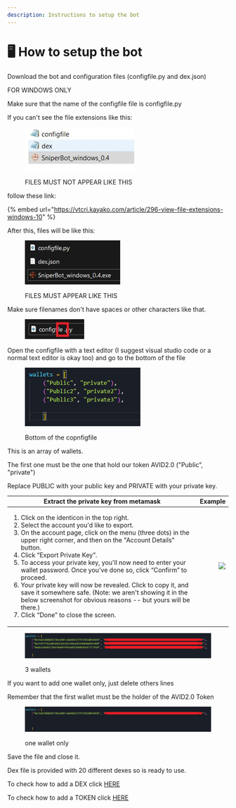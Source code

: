```yaml
---
description: Instructions to setup the bot
---
```


# 🖥 How to setup the bot

Download the bot and configuration files (configfile.py and dex.json)

FOR WINDOWS ONLY

Make sure that the name of the configfile file is configfile.py

If you can't see the file extensions like this:

<figure><img src="../.gitbook/assets/file list.jpg" alt=""><figcaption><p>FILES MUST NOT APPEAR LIKE THIS</p></figcaption></figure>

&#x20;follow these link:&#x20;

{% embed url="https://vtcri.kayako.com/article/296-view-file-extensions-windows-10" %}

After this, files will be like this:

<figure><img src="../.gitbook/assets/correct.jpg" alt=""><figcaption><p>FILES MUST APPEAR LIKE THIS</p></figcaption></figure>

Make sure filenames don't have spaces or other characters like that.

<figure><img src="../.gitbook/assets/errornamefile.jpg" alt=""><figcaption></figcaption></figure>

Open the configfile with a text editor (I suggest visual studio code or a normal text editor is okay too) and go to the bottom of the file

<figure><img src="../.gitbook/assets/wallets.png" alt=""><figcaption><p>Bottom of the copnfigfile</p></figcaption></figure>

This is an array of wallets.

The first one must be the one that hold our token AVID2.0 ("Public", "private")

Replace PUBLIC with your public key and PRIVATE with your private key.

| Extract the private key from metamask                                                                                                                                                                                                                                                                                                                                                                                                                                                                                                                                                                                                                                   |                                                                  Example |
| ----------------------------------------------------------------------------------------------------------------------------------------------------------------------------------------------------------------------------------------------------------------------------------------------------------------------------------------------------------------------------------------------------------------------------------------------------------------------------------------------------------------------------------------------------------------------------------------------------------------------------------------------------------------------- | -----------------------------------------------------------------------: |
| <p></p><ol><li>Click on the identicon in the top right.</li><li>Select the account you'd like to export.</li><li>On the account page, click on the menu (three dots) in the upper right corner, and then on the "Account Details" button.</li><li>Click “Export Private Key”.</li><li>To access your private key, you'll now need to enter your wallet password. Once you've done so, click “Confirm” to proceed.</li><li>Your private key will now be revealed. Click to copy it, and save it somewhere safe. (Note: we aren't showing it in the below screenshot for obvious reasons -- but yours will be there.)</li><li>Click “Done” to close the screen.</li></ol> | ![](../.gitbook/assets/How\_to\_export\_an\_account's\_private\_key.gif) |



<figure><img src="../.gitbook/assets/walletsfilled.png" alt=""><figcaption><p>3 wallets</p></figcaption></figure>

If you want to add one wallet only, just delete others lines

Remember that the first wallet must be the holder of the AVID2.0 Token

<figure><img src="../.gitbook/assets/onewalletsfilled.png" alt=""><figcaption><p>one wallet only</p></figcaption></figure>

Save the file and close it.

Dex file is provided with 20 different dexes so is ready to use.

To check how to add a DEX click [HERE](dex.json.md#dex)

To check how to add a TOKEN click [HERE](dex.json.md#coin)
